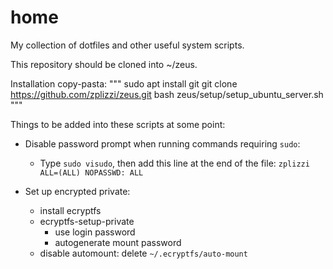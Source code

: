 # home
My collection of dotfiles and other useful system scripts.

This repository should be cloned into ~/zeus.

Installation copy-pasta:
"""
sudo apt install git
git clone https://github.com/zplizzi/zeus.git
bash zeus/setup/setup_ubuntu_server.sh
"""


Things to be added into these scripts at some point:

- Disable password prompt when running commands requiring `sudo`:
    - Type `sudo visudo`, then add this line at the end of the file: `zplizzi ALL=(ALL) NOPASSWD: ALL`

- Set up encrypted private:
    - install ecryptfs
    - ecryptfs-setup-private
        - use login password
        - autogenerate mount password
    - disable automount: delete `~/.ecryptfs/auto-mount`
